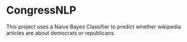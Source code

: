 # CongressNLP
This project uses a Naive Bayes Classifier to predict whether wikipedia articles are about democrats or republicans.
